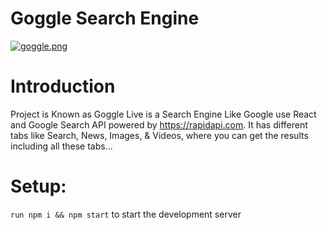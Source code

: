 # Goggle Search Engine

[![goggle.png](https://i.postimg.cc/YCsw4qSh/goggle.png)](https://postimg.cc/68nPgKnX)

# Introduction

Project is Known as Goggle Live is a Search Engine Like Google use React and Google Search API powered by https://rapidapi.com.
It has different tabs like Search, News, Images, & Videos, where you can get the results including all these tabs...

# Setup:

`run npm i && npm start` to start the development server
